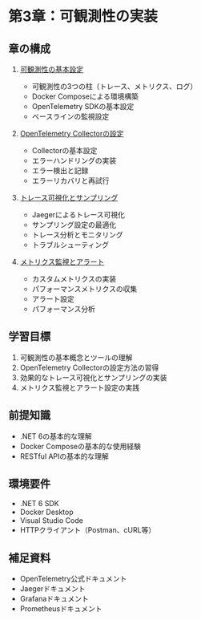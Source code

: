 # 第3章：可観測性の実装

## 章の構成

1. [可観測性の基本設定](01_observability_setup.md)
   - 可観測性の3つの柱（トレース、メトリクス、ログ）
   - Docker Composeによる環境構築
   - OpenTelemetry SDKの基本設定
   - ベースラインの監視設定

2. [OpenTelemetry Collectorの設定](02_collector_config.md)
   - Collectorの基本設定
   - エラーハンドリングの実装
   - エラー検出と記録
   - エラーリカバリと再試行

3. [トレース可視化とサンプリング](03_trace_visualization.md)
   - Jaegerによるトレース可視化
   - サンプリング設定の最適化
   - トレース分析とモニタリング
   - トラブルシューティング

4. [メトリクス監視とアラート](04_metrics_monitoring.md)
   - カスタムメトリクスの実装
   - パフォーマンスメトリクスの収集
   - アラート設定
   - パフォーマンス分析

## 学習目標

1. 可観測性の基本概念とツールの理解
2. OpenTelemetry Collectorの設定方法の習得
3. 効果的なトレース可視化とサンプリングの実装
4. メトリクス監視とアラート設定の実践

## 前提知識

- .NET 6の基本的な理解
- Docker Composeの基本的な使用経験
- RESTful APIの基本的な理解

## 環境要件

- .NET 6 SDK
- Docker Desktop
- Visual Studio Code
- HTTPクライアント（Postman、cURL等）

## 補足資料

- OpenTelemetry公式ドキュメント
- Jaegerドキュメント
- Grafanaドキュメント
- Prometheusドキュメント

